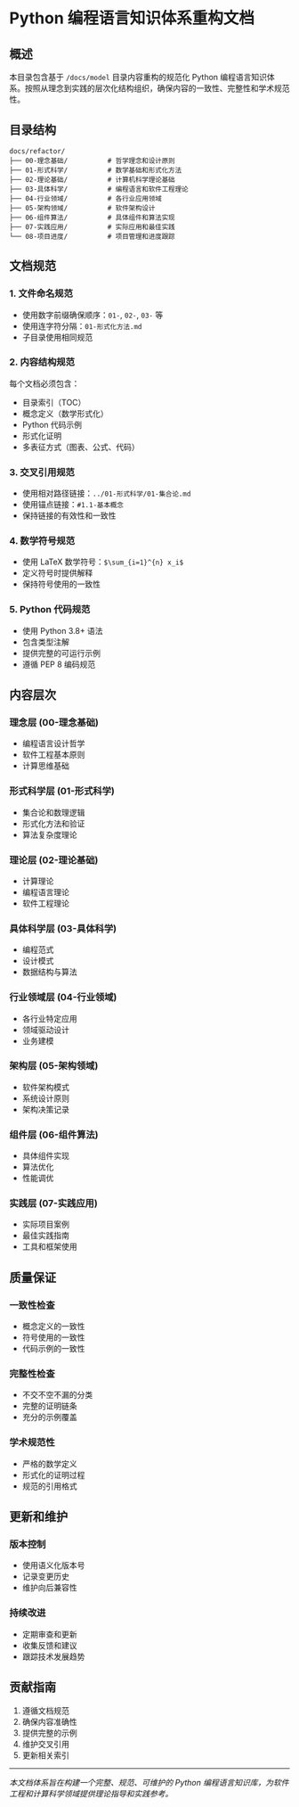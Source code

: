 # Python 编程语言知识体系重构文档

## 概述

本目录包含基于 `/docs/model` 目录内容重构的规范化 Python 编程语言知识体系。按照从理念到实践的层次化结构组织，确保内容的一致性、完整性和学术规范性。

## 目录结构

```
docs/refactor/
├── 00-理念基础/          # 哲学理念和设计原则
├── 01-形式科学/          # 数学基础和形式化方法
├── 02-理论基础/          # 计算机科学理论基础
├── 03-具体科学/          # 编程语言和软件工程理论
├── 04-行业领域/          # 各行业应用领域
├── 05-架构领域/          # 软件架构设计
├── 06-组件算法/          # 具体组件和算法实现
├── 07-实践应用/          # 实际应用和最佳实践
└── 08-项目进度/          # 项目管理和进度跟踪
```

## 文档规范

### 1. 文件命名规范
- 使用数字前缀确保顺序：`01-`, `02-`, `03-` 等
- 使用连字符分隔：`01-形式化方法.md`
- 子目录使用相同规范

### 2. 内容结构规范
每个文档必须包含：
- 目录索引（TOC）
- 概念定义（数学形式化）
- Python 代码示例
- 形式化证明
- 多表征方式（图表、公式、代码）

### 3. 交叉引用规范
- 使用相对路径链接：`../01-形式科学/01-集合论.md`
- 使用锚点链接：`#1.1-基本概念`
- 保持链接的有效性和一致性

### 4. 数学符号规范
- 使用 LaTeX 数学符号：`$\sum_{i=1}^{n} x_i$`
- 定义符号时提供解释
- 保持符号使用的一致性

### 5. Python 代码规范
- 使用 Python 3.8+ 语法
- 包含类型注解
- 提供完整的可运行示例
- 遵循 PEP 8 编码规范

## 内容层次

### 理念层 (00-理念基础)
- 编程语言设计哲学
- 软件工程基本原则
- 计算思维基础

### 形式科学层 (01-形式科学)
- 集合论和数理逻辑
- 形式化方法和验证
- 算法复杂度理论

### 理论层 (02-理论基础)
- 计算理论
- 编程语言理论
- 软件工程理论

### 具体科学层 (03-具体科学)
- 编程范式
- 设计模式
- 数据结构与算法

### 行业领域层 (04-行业领域)
- 各行业特定应用
- 领域驱动设计
- 业务建模

### 架构层 (05-架构领域)
- 软件架构模式
- 系统设计原则
- 架构决策记录

### 组件层 (06-组件算法)
- 具体组件实现
- 算法优化
- 性能调优

### 实践层 (07-实践应用)
- 实际项目案例
- 最佳实践指南
- 工具和框架使用

## 质量保证

### 一致性检查
- 概念定义的一致性
- 符号使用的一致性
- 代码示例的一致性

### 完整性检查
- 不交不空不漏的分类
- 完整的证明链条
- 充分的示例覆盖

### 学术规范性
- 严格的数学定义
- 形式化的证明过程
- 规范的引用格式

## 更新和维护

### 版本控制
- 使用语义化版本号
- 记录变更历史
- 维护向后兼容性

### 持续改进
- 定期审查和更新
- 收集反馈和建议
- 跟踪技术发展趋势

## 贡献指南

1. 遵循文档规范
2. 确保内容准确性
3. 提供完整的示例
4. 维护交叉引用
5. 更新相关索引

---

*本文档体系旨在构建一个完整、规范、可维护的 Python 编程语言知识库，为软件工程和计算科学领域提供理论指导和实践参考。* 